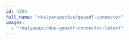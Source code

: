 ```yaml
---
id: 4204
full_name: "rkalyanapurdue/geoedf-connector"
images: 
  - "rkalyanapurdue-geoedf-connector-latest"
---
```

